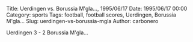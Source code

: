 Title: Uerdingen vs. Borussia M'gla…, 1995/06/17
Date: 1995/06/17 00:00
Category: sports
Tags: football, football scores, Uerdingen, Borussia M'gla…
Slug: uerdingen-vs-borussia-mgla
Author: carbonero


Uerdingen 3 - 2 Borussia M'gla…
